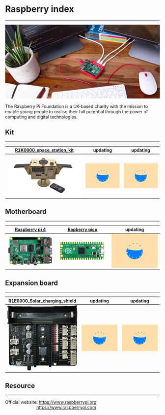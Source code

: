 # Raspberry index    
-----------------
<img src="../../_static/raspberry/raspberry_index/1img.jpg" style="zoom:100%">      

The Raspberry Pi Foundation is a UK-based charity with the mission to enable young people to realise their full potential through the power of computing and digital technologies.             

## Kit    
------
| <a href="https://docs.mosiwi.com/projects/r1k0000/en/latest/" target="_blank">R1K0000_space_station_kit</a> | updating | updating |
| :--: | :--: | :--: |
| ![Img](../../_static/raspberry/R1K0000_space_station_kit/1img.png) | ![Img](../../_static/web_logo/updating.gif) | ![Img](../../_static/web_logo/updating.gif) |

## Motherboard    
--------------
| [Raspberry pi 4](../R1D0000_raspberry_pi4/R1D0000_raspberry_pi4.md) | [Rapberry pico](../R1D0001_raspberry_pico/R1D0001_raspberry_pico.md) | updating |
| :--: | :--: | :--: |
| ![img](../../_static/raspberry/R1D0000_raspberry_pi4/1img.jpg) | ![img](../../_static/raspberry/R1D0001_raspberry_pico/1img.jpg) | ![Img](../../_static/web_logo/updating.gif) |


## Expansion board          
------------------
| [R1E0000_Solar_charging_shield](../R1E0000_solar_charging_shield_for_pico/R1E0000_solar_charging_shield_for_pico.md) | updating | updating |
| :--: | :--: | :--: |
| ![Img](../../_static/raspberry/R1E0000_solar_charging_shield_for_pico/3img.jpg) | ![Img](../../_static/web_logo/updating.gif) | ![Img](../../_static/web_logo/updating.gif) |

## Resource    
-----------
Official website: <https://www.raspberrypi.org>  
&emsp;&emsp;&emsp;&emsp;&emsp;&emsp;&emsp; <https://www.raspberrypi.com>  

